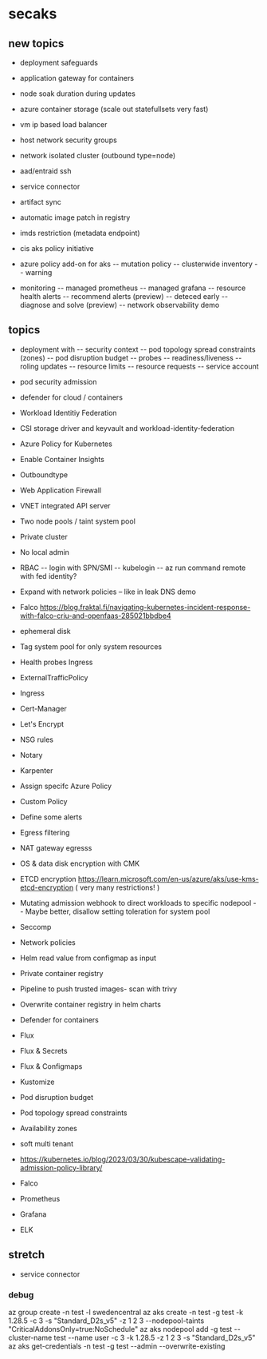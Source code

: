 # secaks


## new topics

- deployment safeguards
- application gateway for containers
- node soak duration during updates
- azure container storage (scale out statefullsets very fast)
- vm ip based load balancer
- host network security groups
- network isolated cluster (outbound type=node)
- aad/entraid ssh
- service connector
- artifact sync
- automatic image patch in registry
- imds restriction (metadata endpoint)
- cis aks policy initiative
- azure policy add-on for aks
-- mutation policy
-- clusterwide inventory
-- warning

- monitoring
-- managed prometheus
-- managed grafana
-- resource health alerts
-- recommend alerts (preview)
-- deteced early
-- diagnose and solve (preview)
-- network observability demo


## topics




- deployment with
-- security context
-- pod topology spread constraints (zones)
-- pod disruption budget
-- probes
-- readiness/liveness
-- roling updates
-- resource limits
-- resource requests
-- service account
- pod security admission
- defender for cloud / containers














- Workload Identitiy Federation
- CSI storage driver and keyvault and workload-identity-federation
- Azure Policy for Kubernetes
- Enable Container Insights
- Outboundtype
- Web Application Firewall
- VNET integrated API server
- Two node pools / taint system pool
- Private cluster
- No local admin
- RBAC
-- login with SPN/SMI
-- kubelogin
-- az run command remote with fed identity?
- Expand with network policies – like in leak DNS demo
- Falco https://blog.fraktal.fi/navigating-kubernetes-incident-response-with-falco-criu-and-openfaas-285021bbdbe4
- ephemeral disk
- Tag system pool for only system resources
- Health probes Ingress
- ExternalTrafficPolicy
- Ingress
- Cert-Manager
- Let's Encrypt
- NSG rules
- Notary
- Karpenter
- Assign specifc Azure Policy
- Custom Policy
- Define some alerts
- Egress filtering
- NAT gateway egresss
- OS & data disk encryption with CMK
- ETCD encryption https://learn.microsoft.com/en-us/azure/aks/use-kms-etcd-encryption ( very many restrictions! )
- Mutating admission webhook to direct workloads to specific nodepool
-- Maybe better, disallow setting toleration for system pool 
- Seccomp
- Network policies
- Helm read value from configmap as input
- Private container registry
- Pipeline to push trusted images- scan with trivy
- Overwrite container registry in helm charts
- Defender for containers
- Flux
- Flux & Secrets
- Flux & Configmaps
- Kustomize
- Pod disruption budget
- Pod topology spread constraints
- Availability zones
- soft multi tenant
- https://kubernetes.io/blog/2023/03/30/kubescape-validating-admission-policy-library/
- Falco
- Prometheus
- Grafana
- ELK

## stretch

- service connector

### debug

az group create -n test -l swedencentral
az aks create -n test -g test -k 1.28.5 -c 3 -s "Standard_D2s_v5" -z 1 2 3 --nodepool-taints "CriticalAddonsOnly=true:NoSchedule"
az aks nodepool add -g test --cluster-name test --name user -c 3 -k 1.28.5 -z 1 2 3 -s "Standard_D2s_v5" 
az aks get-credentials -n test -g test --admin --overwrite-existing



